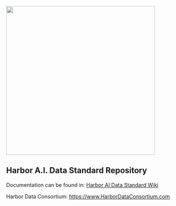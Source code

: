 <img src="https://raw.githubusercontent.com/wiki/harbor-ai/harbor-ai-data-standard/images/harbor_logo_black.png" width="400">

## Harbor A.I. Data Standard Repository

Documentation can be found in: [Harbor AI Data Standard Wiki](https://github.com/harbor-ai/harbor-ai-data-standard/wiki)

Harbor Data Consortium:  https://www.HarborDataConsortium.com

